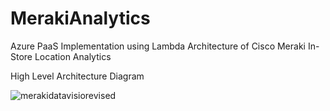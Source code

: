 # MerakiAnalytics
Azure PaaS Implementation using Lambda Architecture of Cisco Meraki In-Store Location Analytics

High Level Architecture Diagram

![merakidatavisiorevised](https://user-images.githubusercontent.com/31105197/29423338-3d5d95e0-8373-11e7-804c-316d3e005c94.jpg)
